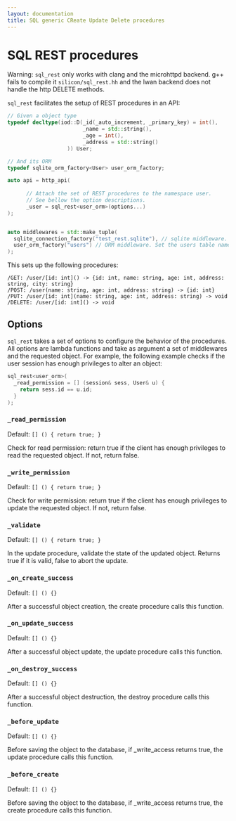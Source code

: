 ```yaml
---
layout: documentation
title: SQL generic CReate Update Delete procedures
---
```


SQL REST procedures
===========================

Warning: ```sql_rest``` only works with clang and the microhttpd backend. g++ fails to compile it ```silicon/sql_rest.hh``` and the lwan backend does not handle the http DELETE methods.

```sql_rest``` facilitates the setup of REST procedures in an API:

```c++
// Given a object type
typedef decltype(iod::D(_id(_auto_increment, _primary_key) = int(),
                        _name = std::string(),
                        _age = int(),
                        _address = std::string()
                   )) User;

// And its ORM
typedef sqlite_orm_factory<User> user_orm_factory;

auto api = http_api(
    
      // Attach the set of REST procedures to the namespace user.
      // See bellow the option descriptions.
      _user = sql_rest<user_orm>(options...)
);


auto middlewares = std::make_tuple(
  sqlite_connection_factory("test_rest.sqlite"), // sqlite middleware. Set the db filepath.
  user_orm_factory("users") // ORM middleware. Set the users table name.
);
```

This sets up the following procedures:

```
/GET: /user/[id: int]() -> {id: int, name: string, age: int, address: string, city: string}
/POST: /user(name: string, age: int, address: string) -> {id: int}
/PUT: /user/[id: int](name: string, age: int, address: string) -> void
/DELETE: /user/[id: int]() -> void
```

## Options

```sql_rest``` takes a set of options to configure the behavior of the
procedures. All options are lambda functions and take as argument
a set of middlewares and the requested object. For example, the
following example checks if the user session has enough privileges to
alter an object:

```c++
sql_rest<user_orm>(
  _read_permission = [] (session& sess, User& u) { 
    return sess.id == u.id; 
  }
);
```

### ```_read_permission```

Default: ```[] () { return true; }```

Check for read permission: return true if the client has enough
privileges to read the requested object. If not, return false.

### ```_write_permission```

Default: ```[] () { return true; }```

Check for write permission: return true if the client has enough
privileges to update the requested object. If not, return false.

### ```_validate```

Default: ```[] () { return true; }```

In the update procedure, validate the state of the updated object. 
Returns true if it is valid, false to abort the update.

### ```_on_create_success```

Default: ```[] () {}```

After a successful object creation, the create procedure calls this
function.

### ```_on_update_success```

Default: ```[] () {}```

After a successful object update, the update procedure calls this
function.

### ```_on_destroy_success```

Default: ```[] () {}```

After a successful object destruction, the destroy procedure calls this
function.

### ```_before_update```

Default: ```[] () {}```

Before saving the object to the database, if _write_access returns
true, the update procedure calls this function.

### ```_before_create```

Default: ```[] () {}```

Before saving the object to the database, if _write_access returns
true, the create procedure calls this function.


